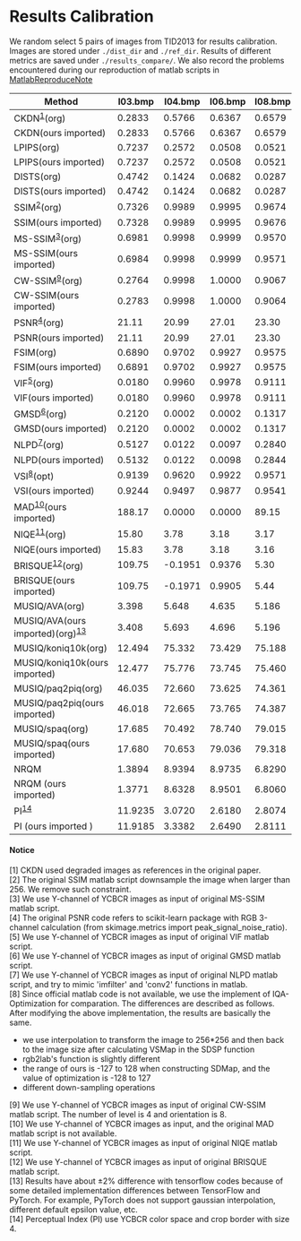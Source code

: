 # Results Calibration

We random select 5 pairs of images from TID2013 for results calibration. Images are stored under `./dist_dir` and `./ref_dir`. Results of different metrics are saved under `./results_compare/`. We also record the problems encountered during our reproduction of matlab scripts in [MatlabReproduceNote](./MatlabReproduceNote.md)

| Method                                              | I03.bmp | I04.bmp | I06.bmp | I08.bmp | I19.bmp |
| --------------------------------------------------- | ------- | ------- | ------- | ------- | ------- |
| CKDN<sup>[1](#fn1)</sup>(org)                       | 0.2833  | 0.5766  | 0.6367  | 0.6579  | 0.5999  |
| CKDN(ours imported)                                 | 0.2833  | 0.5766  | 0.6367  | 0.6579  | 0.5999  |
| LPIPS(org)                                          | 0.7237  | 0.2572  | 0.0508  | 0.0521  | 0.4253  |
| LPIPS(ours imported)                                | 0.7237  | 0.2572  | 0.0508  | 0.0521  | 0.4253  |
| DISTS(org)                                          | 0.4742  | 0.1424  | 0.0682  | 0.0287  | 0.3123  |
| DISTS(ours imported)                                | 0.4742  | 0.1424  | 0.0682  | 0.0287  | 0.3123  |
| SSIM<sup>[2](#fn2)</sup>(org)                       | 0.7326  | 0.9989  | 0.9995  | 0.9674  | 0.6790  |
| SSIM(ours imported)                                 | 0.7328  | 0.9989  | 0.9995  | 0.9676  | 0.6791  |
| MS-SSIM<sup>[3](#fn3)</sup>(org)                    | 0.6981  | 0.9998  | 0.9999  | 0.9570  | 0.8547  |
| MS-SSIM(ours imported)                              | 0.6984  | 0.9998  | 0.9999  | 0.9571  | 0.8547  |
| CW-SSIM<sup>[9](#fn9)</sup>(org)                    | 0.2764  | 0.9998  | 1.0000  | 0.9067  | 0.8659  |
| CW-SSIM(ours imported)                              | 0.2783  | 0.9998  | 1.0000  | 0.9064  | 0.8648  |
| PSNR<sup>[4](#fn4)</sup>(org)                       | 21.11   | 20.99   | 27.01   | 23.30   | 21.62   |
| PSNR(ours imported)                                 | 21.11   | 20.99   | 27.01   | 23.30   | 21.62   |
| FSIM(org)                                           | 0.6890  | 0.9702  | 0.9927  | 0.9575  | 0.8220  |
| FSIM(ours imported)                                 | 0.6891  | 0.9702  | 0.9927  | 0.9575  | 0.8220  |
| VIF<sup>[5](#fn5)</sup>(org)                        | 0.0180  | 0.9960  | 0.9978  | 0.9111  | 0.1881  |
| VIF(ours imported)                                  | 0.0180  | 0.9960  | 0.9978  | 0.9111  | 0.1881  |
| GMSD<sup>[6](#fn6)</sup>(org)                       | 0.2120  | 0.0002  | 0.0002  | 0.1317  | 0.1865  |
| GMSD(ours imported)                                 | 0.2120  | 0.0002  | 0.0002  | 0.1317  | 0.1865  |
| NLPD<sup>[7](#fn7)</sup>(org)                       | 0.5127  | 0.0122  | 0.0097  | 0.2840  | 0.3948  |
| NLPD(ours imported)                                 | 0.5132  | 0.0122  | 0.0098  | 0.2844  | 0.3958  |
| VSI<sup>[8](#fn8)</sup>(opt)                        | 0.9139  | 0.9620  | 0.9922  | 0.9571  | 0.9262  |
| VSI(ours imported)                                  | 0.9244  | 0.9497  | 0.9877  | 0.9541  | 0.9348  |
| MAD<sup>[10](#fn10)</sup>(ours imported)            | 188.17  | 0.0000  | 0.0000  | 89.15   | 174.02  |
| NIQE<sup>[11](#fn11)</sup>(org)                     | 15.80   | 3.78    | 3.18    | 3.17    | 8.76    |
| NIQE(ours imported)                                 | 15.83   | 3.78    | 3.18    | 3.16    | 8.78    |
| BRISQUE<sup>[12](#fn12)</sup>(org)                  | 109.75  | -0.1951 | 0.9376  | 5.30    | 69.99   |
| BRISQUE(ours imported)                              | 109.75  | -0.1971 | 0.9905  | 5.44    | 64.59   |
| MUSIQ/AVA(org)                                      | 3.398   | 5.648   | 4.635   | 5.186   | 4.128   |
| MUSIQ/AVA(ours imported)(org)<sup>[13](#fn13)</sup> | 3.408   | 5.693   | 4.696   | 5.196   | 4.195   |
| MUSIQ/koniq10k(org)                                 | 12.494  | 75.332  | 73.429  | 75.188  | 36.938  |
| MUSIQ/koniq10k(ours imported)                       | 12.477  | 75.776  | 73.745  | 75.460  | 38.02   |
| MUSIQ/paq2piq(org)                                  | 46.035  | 72.660  | 73.625  | 74.361  | 69.006  |
| MUSIQ/paq2piq(ours imported)                        | 46.018  | 72.665  | 73.765  | 74.387  | 69.721  |
| MUSIQ/spaq(org)                                     | 17.685  | 70.492  | 78.740  | 79.015  | 49.105  |
| MUSIQ/spaq(ours imported)                           | 17.680  | 70.653  | 79.036  | 79.318  | 50.452  |
| NRQM                                                | 1.3894  | 8.9394  | 8.9735  | 6.8290  | 6.3120  |
| NRQM (ours imported)                                | 1.3771  | 8.6328  | 8.9501  | 6.8060  | 6.4441  |
| PI<sup>[14](#fn14)</sup>                            | 11.9235 | 3.0720  | 2.6180  | 2.8074  | 6.7713  |
| PI (ours imported )                                 | 11.9185 | 3.3382  | 2.6490  | 2.8111  | 6.9541  |


#### Notice
<a name="fn1">[1]</a> CKDN used degraded images as references in the original paper.   
<a name="fn2">[2]</a> The original SSIM matlab script downsample the image when larger than 256. We remove such constraint.   
<a name="fn3">[3]</a> We use Y-channel of YCBCR images as input of original MS-SSIM matlab script.  
<a name="fn4">[4]</a> The original PSNR code refers to scikit-learn package with RGB 3-channel calculation (from skimage.metrics import peak_signal_noise_ratio).  
<a name="fn5">[5]</a> We use Y-channel of YCBCR images as input of original VIF matlab script.  
<a name="fn6">[6]</a> We use Y-channel of YCBCR images as input of original GMSD matlab script.  
<a name="fn7">[7]</a> We use Y-channel of YCBCR images as input of original NLPD matlab script, and try to mimic 'imfilter' and 'conv2' functions in matlab.  
<a name="fn8">[8]</a> Since official matlab code is not available, we use the implement of IQA-Optimization for comparation. The differences are described as follows. After modifying the above implementation, the results are basically the same.

- we use interpolation to transform the image to 256*256 and then back to the image size after calculating VSMap in the SDSP function 
- rgb2lab's function is slightly different
- the range of ours is -127 to 128 when constructing SDMap, and the value of optimization is -128 to 127
- different down-sampling operations  
  
<a name="fn9">[9]</a> We use Y-channel of YCBCR images as input of original CW-SSIM matlab script. The number of level is 4 and orientation is 8.  
<a name="fn10">[10]</a> We use Y-channel of YCBCR images as input, and the original MAD matlab script is not available.  
<a name="fn11">[11]</a> We use Y-channel of YCBCR images as input of original NIQE matlab script.  
<a name="fn12">[12]</a> We use Y-channel of YCBCR images as input of original BRISQUE matlab script.  
<a name="fn13">[13]</a> Results have about ±2% difference with tensorflow codes because of some detailed implementation differences between TensorFlow and PyTorch. For example, PyTorch does not support gaussian interpolation, different default epsilon value, etc.   
<a name="fn14">[14]</a> Perceptual Index (PI) use YCBCR color space and crop border with size 4.